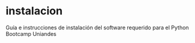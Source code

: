 # instalacion
Guía e instrucciones de instalación del software requerido para el Python Bootcamp Uniandes
